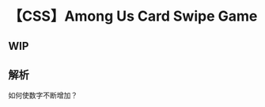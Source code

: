 # 【CSS】Among Us Card Swipe Game

## WIP

<!-- 纯 CSS 打造的一款滑动卡牌游戏。将卡片从左至右滑动以刷卡，滑动时间需要在 0.4s~0.5s 之间才能成功刷卡。 -->

<Article-C210210-CardSwiperGame />

## 解析

如何使数字不断增加？

```js

```